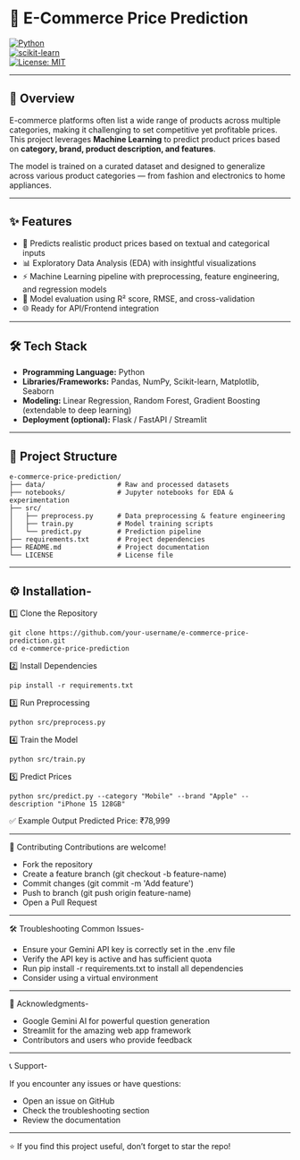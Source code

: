 # 🛒 E-Commerce Price Prediction

[![Python](https://img.shields.io/badge/Python-3.8%2B-blue)](https://www.python.org/)  
[![scikit-learn](https://img.shields.io/badge/ML-ScikitLearn-orange)](https://scikit-learn.org/)  
[![License: MIT](https://img.shields.io/badge/License-MIT-green.svg)](LICENSE)

---

## 📌 Overview
E-commerce platforms often list a wide range of products across multiple categories, making it challenging to set competitive yet profitable prices.  
This project leverages **Machine Learning** to predict product prices based on **category, brand, product description, and features**.  

The model is trained on a curated dataset and designed to generalize across various product categories — from fashion and electronics to home appliances.

---

## ✨ Features
- 🔮 Predicts realistic product prices based on textual and categorical inputs  
- 📊 Exploratory Data Analysis (EDA) with insightful visualizations  
- ⚡ Machine Learning pipeline with preprocessing, feature engineering, and regression models  
- 🧪 Model evaluation using R² score, RMSE, and cross-validation  
- 🌐 Ready for API/Frontend integration  

---

## 🛠️ Tech Stack
- **Programming Language:** Python  
- **Libraries/Frameworks:** Pandas, NumPy, Scikit-learn, Matplotlib, Seaborn  
- **Modeling:** Linear Regression, Random Forest, Gradient Boosting (extendable to deep learning)  
- **Deployment (optional):** Flask / FastAPI / Streamlit  

---

## 📂 Project Structure

    e-commerce-price-prediction/
    ├── data/                  # Raw and processed datasets
    ├── notebooks/             # Jupyter notebooks for EDA & experimentation
    ├── src/                   
    │   ├── preprocess.py      # Data preprocessing & feature engineering
    │   ├── train.py           # Model training scripts
    │   └── predict.py         # Prediction pipeline
    ├── requirements.txt       # Project dependencies
    ├── README.md              # Project documentation
    └── LICENSE                # License file

---

## ⚙️ Installation-
1️⃣ Clone the Repository

    git clone https://github.com/your-username/e-commerce-price-prediction.git
    cd e-commerce-price-prediction

2️⃣ Install Dependencies

    pip install -r requirements.txt

3️⃣ Run Preprocessing

    python src/preprocess.py

4️⃣ Train the Model

    python src/train.py

5️⃣ Predict Prices
    
    python src/predict.py --category "Mobile" --brand "Apple" --description "iPhone 15 128GB"

✅ Example Output
Predicted Price: ₹78,999

---

🤝 Contributing
Contributions are welcome!
- Fork the repository
- Create a feature branch (git checkout -b feature-name)
- Commit changes (git commit -m 'Add feature')
- Push to branch (git push origin feature-name)
- Open a Pull Request

---

🛠️ Troubleshooting
Common Issues-
- Ensure your Gemini API key is correctly set in the .env file
- Verify the API key is active and has sufficient quota
- Run pip install -r requirements.txt to install all dependencies
- Consider using a virtual environment

---

🌟 Acknowledgments-

- Google Gemini AI for powerful question generation
- Streamlit for the amazing web app framework
- Contributors and users who provide feedback

---

📞 Support-

If you encounter any issues or have questions:
- Open an issue on GitHub
- Check the troubleshooting section
- Review the documentation

---

⭐ If you find this project useful, don’t forget to star the repo!
